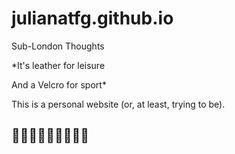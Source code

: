 # julianatfg.github.io
Sub-London Thoughts

*It's leather for leisure

And a Velcro for sport*

This is a personal website (or, at least, trying to be).

## 🧙🏻‍♀️👩🏻‍💻👩🏻‍🎤
